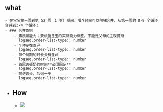 ## what
	- 在宝宝第一周到第 52 周（1 岁）期间，喂养频率可以阶梯合并，从第一周的 8-9 个循环合并到3-4 个循环；
	- ### 合并原则
		- 素质和能力：要根据宝宝的实际能力调整，不能是父母的主观臆断
		  logseq.order-list-type:: number
		- 个体存在差异
		  logseq.order-list-type:: number
		- 每个周期的时长会有差异
		  logseq.order-list-type:: number
		- 首尾两顿奶的时间**必须固定**
		  logseq.order-list-type:: number
		- 前进两步，后退一步
		  logseq.order-list-type:: number
- ## How
	- ![](https://image.harryrou.wiki/2024-07-13-IMG_9496.jpg)